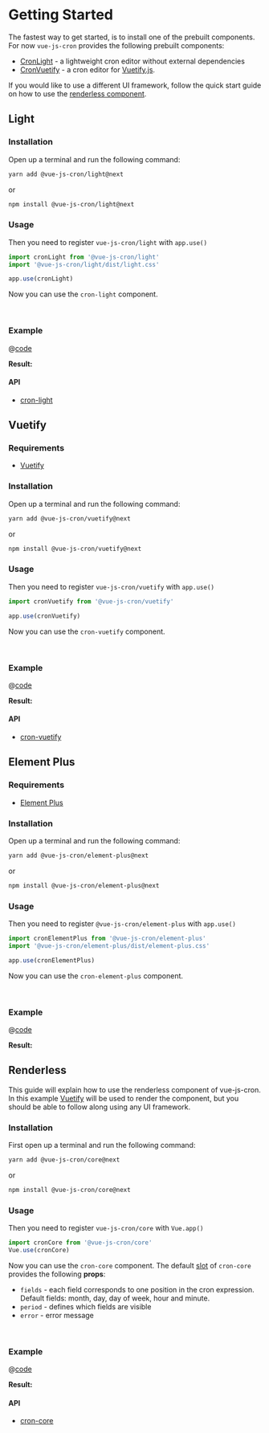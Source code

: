 # Getting Started

The fastest way to get started, is to install one of the prebuilt components.
For now `vue-js-cron` provides the following prebuilt components:
- [CronLight](#cronlight) - a lightweight cron editor without external dependencies
- [CronVuetify](#cronvuetify) - a cron editor for [Vuetify.js](https://next.vuetifyjs.com/en/).

If you would like to use a different UI framework, follow the quick start guide on how to use the [renderless component](#renderless).

## Light

### Installation

Open up a terminal and run the following command:

```bash 
yarn add @vue-js-cron/light@next
```
or

```bash 
npm install @vue-js-cron/light@next
```

### Usage

Then you need to register `vue-js-cron/light` with `app.use()`

```js
import cronLight from '@vue-js-cron/light'
import '@vue-js-cron/light/dist/light.css'

app.use(cronLight)
```

Now you can use the `cron-light` component.

<br />

### Example

@[code](../.vuepress/components/get-started-light.vue)

**Result:**
<get-started-light />

#### API

- [cron-light](../api/light)

## Vuetify

### Requirements

- [Vuetify](https://next.vuetifyjs.com/en/)

### Installation

Open up a terminal and run the following command:

```bash 
yarn add @vue-js-cron/vuetify@next
```
or

```bash 
npm install @vue-js-cron/vuetify@next
```
### Usage

Then you need to register `vue-js-cron/vuetify` with `app.use()`

```js
import cronVuetify from '@vue-js-cron/vuetify'

app.use(cronVuetify)
```

Now you can use the `cron-vuetify` component.

<br />

### Example

@[code](../.vuepress/components/get-started-vuetify.vue)

**Result:**
<get-started-vuetify />


#### API

- [cron-vuetify](../api/vuetify)

## Element Plus

### Requirements

- [Element Plus](https://element-plus.org/en-US/)

### Installation

Open up a terminal and run the following command:

```bash 
yarn add @vue-js-cron/element-plus@next
```
or

```bash 
npm install @vue-js-cron/element-plus@next
```
### Usage

Then you need to register `@vue-js-cron/element-plus` with `app.use()`

```js
import cronElementPlus from '@vue-js-cron/element-plus'
import '@vue-js-cron/element-plus/dist/element-plus.css'

app.use(cronElementPlus)
```

Now you can use the `cron-element-plus` component.

<br />

### Example

@[code](../.vuepress/components/get-started-element.vue)

**Result:**
<get-started-element />


## Renderless

This guide will explain how to use the renderless component of vue-js-cron.
In this example [Vuetify](https://vuetifyjs.com/en/) will be used to render the component, but you should be able to follow along using any UI framework.

### Installation

First open up a terminal and run the following command:

```bash 
yarn add @vue-js-cron/core@next
```
or

```bash 
npm install @vue-js-cron/core@next
```

### Usage

Then you need to register `vue-js-cron/core` with `Vue.app()`

```js
import cronCore from '@vue-js-cron/core'
Vue.use(cronCore)
```

Now you can use the `cron-core` component. The default [slot](https://vuejs.org/v2/guide/components-slots.html#Scoped-Slots) of `cron-core` provides the following **props**:

- `fields` - each field corresponds to one position in the cron expression. Default fields: month, day, day of week, hour and minute.
- `period` - defines which fields are visible
- `error` - error message

<br />

### Example

@[code](../.vuepress/components/get-started-renderless.vue)

**Result:**
<get-started-renderless />

#### API

- [cron-core](../api/core)